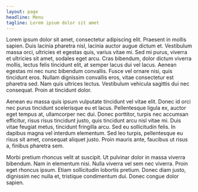 ```yaml
---
layout: page
headline: Menu
tagline: Lorem ipsum dolor sit amet
---
```


Lorem ipsum dolor sit amet, consectetur adipiscing elit. Praesent in mollis sapien. Duis lacinia pharetra nisl, lacinia auctor augue dictum et. Vestibulum massa orci, ultricies et egestas quis, varius vitae mi. Sed mi purus, viverra et ultricies sit amet, sodales eget arcu. Cras bibendum, dolor dictum viverra mollis, lectus felis tincidunt elit, at semper lacus dui vel lacus. Aenean egestas mi nec nunc bibendum convallis. Fusce vel ornare nisi, quis tincidunt eros. Nullam dignissim convallis eros, vitae consectetur est pharetra sed. Nam quis ultrices lectus. Vestibulum vehicula sagittis dui nec consequat. Proin at tincidunt dolor.

Aenean eu massa quis ipsum vulputate tincidunt vel vitae elit. Donec id orci nec purus tincidunt scelerisque eu et lacus. Pellentesque ligula ex, auctor eget tempus at, ullamcorper nec dui. Donec porttitor, turpis nec accumsan efficitur, risus risus tincidunt justo, quis tincidunt arcu nisl vitae mi. Duis vitae feugiat metus, tincidunt fringilla arcu. Sed eu sollicitudin felis. In dapibus magna vel interdum elementum. Sed leo turpis, pellentesque eu risus sit amet, consequat aliquet justo. Proin mauris ante, faucibus ut risus a, finibus pharetra sem.

Morbi pretium rhoncus velit at suscipit. Ut pulvinar dolor in massa viverra bibendum. Nam in elementum nisi. Nulla viverra vel sem nec viverra. Proin eget rhoncus ipsum. Etiam sollicitudin lobortis pretium. Donec diam justo, dignissim nec nulla et, tristique condimentum dui. Donec congue dolor sapien.